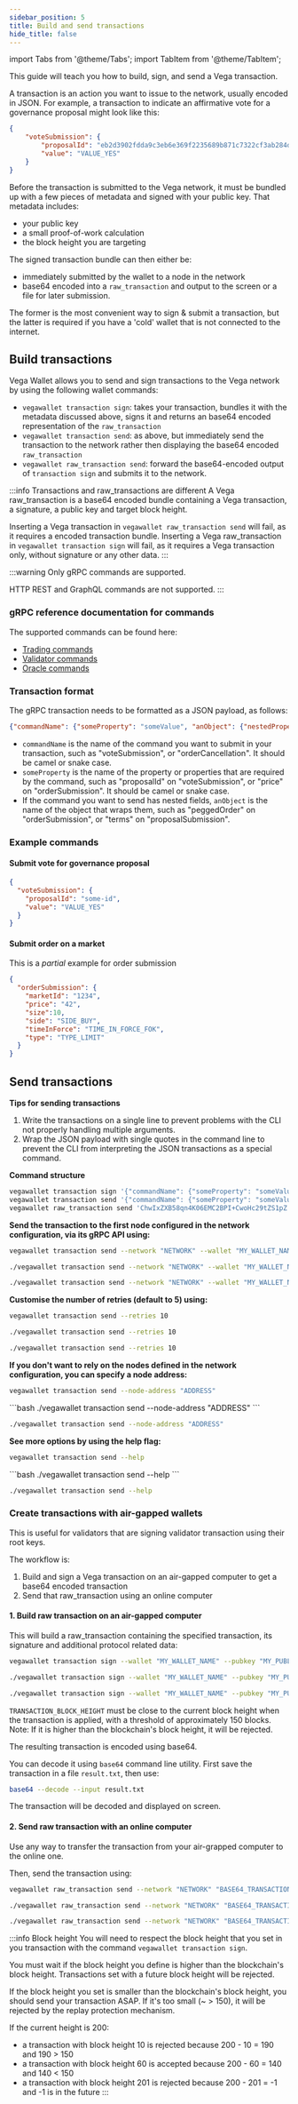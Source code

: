 ```yaml
---
sidebar_position: 5
title: Build and send transactions
hide_title: false
---
```


import Tabs from '@theme/Tabs';
import TabItem from '@theme/TabItem';

This guide will teach you how to build, sign, and send a Vega transaction.

A transaction is an action you want to issue to the network, usually encoded in JSON. For example, a transaction to indicate an affirmative vote for a governance proposal might look like this:

```json
{
    "voteSubmission": {
        "proposalId": "eb2d3902fdda9c3eb6e369f2235689b871c7322cf3ab284dde3e9dfc13863a17",
        "value": "VALUE_YES"
    }
}
```

Before the transaction is submitted to the Vega network, it must be bundled up with a few pieces of metadata and signed with your public key. That metadata includes:

- your public key
- a small proof-of-work calculation
- the block height you are targeting

The signed transaction bundle can then either be:
- immediately submitted by the wallet to a node in the network
- base64 encoded into a `raw_transaction` and output to the screen or a file for later submission.

The former is the most convenient way to sign & submit a transaction, but the latter is required if you have a 'cold' wallet that is not connected to the internet.

## Build transactions


Vega Wallet allows you to send and sign transactions to the Vega network by using the following wallet commands:
* `vegawallet transaction sign`: takes your transaction, bundles it with the metadata discussed above, signs it and returns an base64 encoded representation of the `raw_transaction`
* `vegawallet transaction send`:  as above, but immediately send the transaction to the network rather then displaying the base64 encoded `raw_transaction`
* `vegawallet raw_transaction send`: forward the base64-encoded output of `transaction sign` and submits it to the network.

:::info Transactions and raw_transactions are different
A Vega raw_transaction is a base64 encoded bundle containing a Vega transaction, a signature, a public key and target block height.

Inserting a Vega transaction in `vegawallet raw_transaction send` will fail, as it requires a encoded transaction bundle.
Inserting a Vega raw_transaction in `vegawallet transaction sign` will fail, as it requires a Vega transaction only, without signature or any other data.
:::

:::warning
Only gRPC commands are supported.

HTTP REST and GraphQL commands are not supported.
:::

### gRPC reference documentation for commands

The supported commands can be found here:

* [Trading commands](../api/grpc/vega/commands/v1/commands.proto.mdx)
* [Validator commands](../api/grpc/vega/commands/v1/validator_commands.proto.mdx)
* [Oracle commands](../api/grpc/vega/commands/v1/data.proto.mdx)

### Transaction format

The gRPC transaction needs to be formatted as a JSON payload, as follows:

```json
{"commandName": {"someProperty": "someValue", "anObject": {"nestedProperty":42}}}
```

* `commandName` is the name of the command you want to submit in your transaction, such as "voteSubmission", or "orderCancellation". It should be camel or snake case.
* `someProperty` is the name of the property or properties that are required by the command, such as "proposalId" on "voteSubmission", or "price" on "orderSubmission". It should be camel or snake case.
* If the command you want to send has nested fields, `anObject` is the name of the object that wraps them, such as "peggedOrder" on "orderSubmission", or "terms" on "proposalSubmission".

### Example commands

#### Submit vote for governance proposal

```json
{
  "voteSubmission": {
    "proposalId": "some-id",
    "value": "VALUE_YES"
  }
}
```

#### Submit order on a market

This is a _partial_ example for order submission

```json
{
  "orderSubmission": {
    "marketId": "1234", 
    "price": "42", 
    "size":10, 
    "side": "SIDE_BUY", 
    "timeInForce": "TIME_IN_FORCE_FOK",
    "type": "TYPE_LIMIT"
  }
}
```

## Send transactions

**Tips for sending transactions**

1. Write the transactions on a single line to prevent problems with the CLI not properly handling multiple arguments.
3. Wrap the JSON payload with single quotes in the command line to prevent the CLI from interpreting the JSON transactions as a special command.


**Command structure**
```bash
vegawallet transaction sign '{"commandName": {"someProperty": "someValue", "anObject": {"nestedProperty":42}}}'
vegawallet transaction send '{"commandName": {"someProperty": "someValue", "anObject": {"nestedProperty":42}}}'
vegawallet raw_transaction send 'ChwIxZXB58qn4K06EMC2BPI+CwoHc29tZS1pZ....'
```


**Send the transaction to the first node configured in the network configuration, via its gRPC API using:**
<Tabs groupId="operating-systems">
<TabItem value="windows" label="Windows">

```bash
vegawallet transaction send --network "NETWORK" --wallet "MY_WALLET_NAME" --pubkey "MY_PUBLIC_KEY"
```
</TabItem>
<TabItem value="mac" label="MacOS">

```bash
./vegawallet transaction send --network "NETWORK" --wallet "MY_WALLET_NAME" --pubkey "MY_PUBLIC_KEY"
```
</TabItem>
<TabItem value="linux" label="Linux">

```bash
./vegawallet transaction send --network "NETWORK" --wallet "MY_WALLET_NAME" --pubkey "MY_PUBLIC_KEY"
```
</TabItem>
</Tabs>


**Customise the number of retries (default to 5) using:**
<Tabs groupId="operating-systems">
<TabItem value="windows" label="Windows">

```bash
vegawallet transaction send --retries 10
```
</TabItem>
<TabItem value="mac" label="MacOS">

```bash
./vegawallet transaction send --retries 10
```
</TabItem>
<TabItem value="linux" label="Linux">

```bash
./vegawallet transaction send --retries 10

```
</TabItem>
</Tabs>


**If you don't want to rely on the nodes defined in the network configuration, you can specify a node address:**
<Tabs groupId="operating-systems">
<TabItem value="windows" label="Windows">

```bash
vegawallet transaction send --node-address "ADDRESS"
```
</TabItem>
<TabItem value="mac" label="MacOS">
```bash
./vegawallet transaction send --node-address "ADDRESS"
```
</TabItem>

<TabItem value="linux" label="Linux">

```bash
./vegawallet transaction send --node-address "ADDRESS"
```
</TabItem>
</Tabs>


**See more options by using the help flag:**
<Tabs groupId="operating-systems">
<TabItem value="windows" label="Windows">

```bash
vegawallet transaction send --help
```
</TabItem>
<TabItem value="mac" label="MacOS">
```bash
./vegawallet transaction send --help
```
</TabItem>

<TabItem value="linux" label="Linux">

```bash
./vegawallet transaction send --help
```
</TabItem>
</Tabs>


### Create transactions with air-gapped wallets

This is useful for validators that are signing validator transaction using their root keys.

The workflow is:
1. Build and sign a Vega transaction on an air-gapped computer to get a base64 encoded transaction
2. Send that raw_transaction using an online computer


#### 1. Build raw transaction on an air-gapped computer

This will build a raw_transaction containing the specified transaction, its signature and additional protocol related data:

<Tabs groupId="operating-systems">
<TabItem value="windows" label="Windows">

```bash
vegawallet transaction sign --wallet "MY_WALLET_NAME" --pubkey "MY_PUBLIC_KEY" --tx-height "TRANSACTION_BLOCK_HEIGHT" "TRANSACTION"
```
</TabItem>
<TabItem value="mac" label="MacOS">

```bash
./vegawallet transaction sign --wallet "MY_WALLET_NAME" --pubkey "MY_PUBLIC_KEY" --tx-height "TRANSACTION_BLOCK_HEIGHT" "TRANSACTION"
```
</TabItem>
<TabItem value="linux" label="Linux">

```bash
./vegawallet transaction sign --wallet "MY_WALLET_NAME" --pubkey "MY_PUBLIC_KEY" --tx-height "TRANSACTION_BLOCK_HEIGHT" "TRANSACTION"
```
  
</TabItem>
</Tabs>

`TRANSACTION_BLOCK_HEIGHT` must be close to the current block height when the transaction is applied, with a threshold of approximately 150 blocks. Note: If it is higher than the blockchain's block height, it will be rejected.

The resulting transaction is encoded using base64.

You can decode it using `base64` command line utility. First save the transaction in a file `result.txt`, then use:

```bash
base64 --decode --input result.txt
```

The transaction will be decoded and displayed on screen.

#### 2. Send raw transaction with an online computer

Use any way to transfer the transaction from your air-grapped computer to the online one.

Then, send the transaction using:

<Tabs groupId="operating-systems">
<TabItem value="windows" label="Windows">

```bash
vegawallet raw_transaction send --network "NETWORK" "BASE64_TRANSACTION"
```
</TabItem>
<TabItem value="mac" label="MacOS">

```bash
./vegawallet raw_transaction send --network "NETWORK" "BASE64_TRANSACTION"
```
</TabItem>
<TabItem value="linux" label="Linux">

```bash
./vegawallet raw_transaction send --network "NETWORK" "BASE64_TRANSACTION"
```
  
</TabItem>
</Tabs>

:::info Block height 
You will need to respect the block height that you set in you transaction with the command `vegawallet transaction sign`.

You must wait if the block height you define is higher than the blockchain's block height. Transactions set with a future block height will be rejected.

If the block height you set is smaller than the blockchain's block height, you should send your transaction ASAP. If it's too small (~ > 150), it will be rejected by the replay protection mechanism.

If the current height is 200:

* a transaction with block height 10 is rejected because 200 - 10 = 190 and 190 > 150
* a transaction with block height 60 is accepted because 200 - 60 = 140 and 140 < 150
* a transaction with block height 201 is rejected because 200 - 201 = -1 and -1 is in the future
:::
